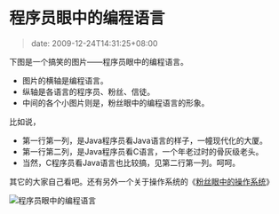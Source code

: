 # 程序员眼中的编程语言
>date: 2009-12-24T14:31:25+08:00


下图是一个搞笑的图片——程序员眼中的编程语言。


* 图片的横轴是编程语言。
* 纵轴是各语言的程序员、粉丝、信徒。
* 中间的各个小图片则是，粉丝眼中的编程语言的形象。


比如说，


* 第一行第一列，是Java程序员看Java语言的样子，一幢现代化的大厦。
* 第一行第二列，是Java程序员看C语言，一个年老过时的骨灰级老头。
* 当然，C程序员看Java语言也比较搞，见第二行第一列。呵呵。


其它的大家自己看吧。还有另外一个关于操作系统的《[粉丝眼中的操作系统](https://coolshell.cn/articles/1998.html)》


![程序员眼中的编程语言](https://coolshell.cn/wp-content/uploads/2009/12/language-fanboys.jpg "程序员眼中的编程语言")


 



